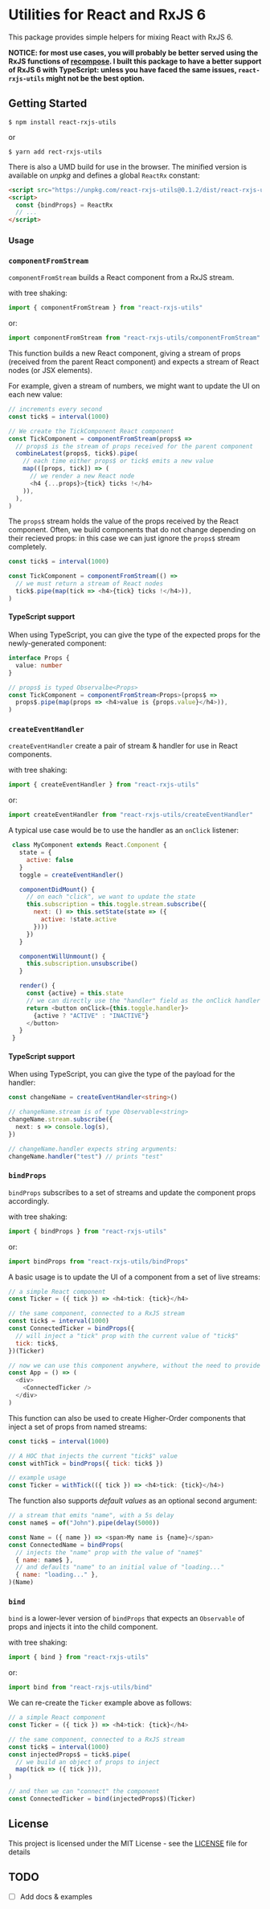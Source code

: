 # Utilities for React and RxJS 6

This package provides simple helpers for mixing React with RxJS 6.

**NOTICE: for most use cases, you will probably be better served using the RxJS functions of [recompose]. I built this package to have a better support of RxJS 6 with TypeScript: unless you have faced the same issues, `react-rxjs-utils` might not be the best option.**

## Getting Started

```
$ npm install react-rxjs-utils
```

or

```
$ yarn add rect-rxjs-utils
```

There is also a UMD build for use in the browser.
The minified version is available on _unpkg_ and defines a global `ReactRx` constant:

```html
<script src="https://unpkg.com/react-rxjs-utils@0.1.2/dist/react-rxjs-utils-0.1.2.umd.js"></script>
<script>
  const {bindProps} = ReactRx
  // ...
</script>
```

### Usage

### `componentFromStream`

`componentFromStream` builds a React component from a RxJS stream.

with tree shaking:

```javascript
import { componentFromStream } from "react-rxjs-utils"
```

or:

```javascript
import componentFromStream from "react-rxjs-utils/componentFromStream"
```

This function builds a new React component, giving a stream of props (received from the parent React component) and expects a stream of React nodes (or JSX elements).

For example, given a stream of numbers, we might want to update the UI on each new value:

```javascript
// increments every second
const tick$ = interval(1000)

// We create the TickComponent React component
const TickComponent = componentFromStream(props$ =>
  // props$ is the stream of props received for the parent component
  combineLatest(props$, tick$).pipe(
    // each time either props$ or tick$ emits a new value
    map(([props, tick]) => (
      // we render a new React node
      <h4 {...props}>{tick} ticks !</h4>
    )),
  ),
)
```

The `props$` stream holds the value of the props received by the React component. Often, we build components that do not change depending on their recieved props: in this case we can just ignore the `props$` stream completely.

```javascript
const tick$ = interval(1000)

const TickComponent = componentFromStream(() =>
  // we must return a stream of React nodes
  tick$.pipe(map(tick => <h4>{tick} ticks !</h4>)),
)
```

#### TypeScript support

When using TypeScript, you can give the type of the expected props for the newly-generated component:

```typescript
interface Props {
  value: number
}

// props$ is typed Observalbe<Props>
const TickComponent = componentFromStream<Props>(props$ =>
  props$.pipe(map(props => <h4>value is {props.value}</h4>)),
)
```

### `createEventHandler`

`createEventHandler` create a pair of stream & handler for use in React components.

with tree shaking:

```javascript
import { createEventHandler } from "react-rxjs-utils"
```

or:

```javascript
import createEventHandler from "react-rxjs-utils/createEventHandler"
```

A typical use case would be to use the handler as an `onClick` listener:

```javascript
 class MyComponent extends React.Component {
   state = {
     active: false
   }
   toggle = createEventHandler()

   componentDidMount() {
     // on each "click", we want to update the state
     this.subscription = this.toggle.stream.subscribe({
       next: () => this.setState(state => ({
         active: !state.active
       })))
     })
   }

   componentWillUnmount() {
     this.subscription.unsubscribe()
   }

   render() {
     const {active} = this.state
     // we can directly use the "handler" field as the onClick handler
     return <button onClick={this.toggle.handler}>
       {active ? "ACTIVE" : "INACTIVE"}
     </button>
   }
 }
```

#### TypeScript support

When using TypeScript, you can give the type of the payload for the handler:

```typescript
const changeName = createEventHandler<string>()

// changeName.stream is of type Observable<string>
changeName.stream.subscribe({
  next: s => console.log(s),
})

// changeName.handler expects string arguments:
changeName.handler("test") // prints "test"
```

### `bindProps`

`bindProps` subscribes to a set of streams and update the component props accordingly.

with tree shaking:

```javascript
import { bindProps } from "react-rxjs-utils"
```

or:

```javascript
import bindProps from "react-rxjs-utils/bindProps"
```

A basic usage is to update the UI of a component from a set of live streams:

```javascript
// a simple React component
const Ticker = ({ tick }) => <h4>tick: {tick}</h4>

// the same component, connected to a RxJS stream
const tick$ = interval(1000)
const ConnectedTicker = bindProps({
  // will inject a "tick" prop with the current value of "tick$"
  tick: tick$,
})(Ticker)

// now we can use this component anywhere, without the need to provide the injected "tick" props:
const App = () => (
  <div>
    <ConnectedTicker />
  </div>
)
```

This function can also be used to create Higher-Order components that inject a set of props from named streams:

```javascript
const tick$ = interval(1000)

// A HOC that injects the current "tick$" value
const withTick = bindProps({ tick: tick$ })

// example usage
const Ticker = withTick(({ tick }) => <h4>tick: {tick}</h4>)
```

The function also supports _default values_ as an optional second argument:

```javascript
// a stream that emits "name", with a 5s delay
const name$ = of("John").pipe(delay(5000))

const Name = ({ name }) => <span>My name is {name}</span>
const ConnectedName = bindProps(
  // injects the "name" prop with the value of "name$"
  { name: name$ },
  // and defaults "name" to an initial value of "loading..."
  { name: "loading..." },
)(Name)
```

### `bind`

`bind` is a lower-lever version of `bindProps` that expects an `Observable` of props and injects it into the child component.

with tree shaking:

```javascript
import { bind } from "react-rxjs-utils"
```

or:

```javascript
import bind from "react-rxjs-utils/bind"
```

We can re-create the `Ticker` example above as follows:

```javascript
// a simple React component
const Ticker = ({ tick }) => <h4>tick: {tick}</h4>

// the same component, connected to a RxJS stream
const tick$ = interval(1000)
const injectedProps$ = tick$.pipe(
  // we build an object of props to inject
  map(tick => ({ tick })),
)

// and then we can "connect" the component
const ConnectedTicker = bind(injectedProps$)(Ticker)
```

## License

This project is licensed under the MIT License - see the [LICENSE](LICENSE) file for details

## TODO

- [ ] Add docs & examples

[recompose]: https://github.com/acdlite/recompose
